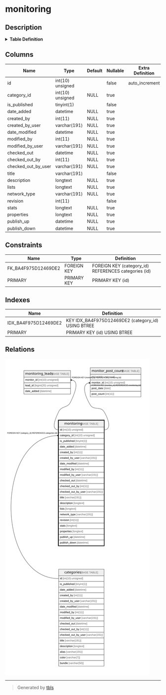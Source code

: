 # monitoring

## Description

<details>
<summary><strong>Table Definition</strong></summary>

```sql
CREATE TABLE `monitoring` (
  `id` int(10) unsigned NOT NULL AUTO_INCREMENT,
  `category_id` int(10) unsigned DEFAULT NULL,
  `is_published` tinyint(1) NOT NULL,
  `date_added` datetime DEFAULT NULL,
  `created_by` int(11) DEFAULT NULL,
  `created_by_user` varchar(191) COLLATE utf8mb4_unicode_ci DEFAULT NULL,
  `date_modified` datetime DEFAULT NULL,
  `modified_by` int(11) DEFAULT NULL,
  `modified_by_user` varchar(191) COLLATE utf8mb4_unicode_ci DEFAULT NULL,
  `checked_out` datetime DEFAULT NULL,
  `checked_out_by` int(11) DEFAULT NULL,
  `checked_out_by_user` varchar(191) COLLATE utf8mb4_unicode_ci DEFAULT NULL,
  `title` varchar(191) COLLATE utf8mb4_unicode_ci NOT NULL,
  `description` longtext COLLATE utf8mb4_unicode_ci DEFAULT NULL,
  `lists` longtext COLLATE utf8mb4_unicode_ci DEFAULT NULL COMMENT '(DC2Type:array)',
  `network_type` varchar(191) COLLATE utf8mb4_unicode_ci DEFAULT NULL,
  `revision` int(11) NOT NULL,
  `stats` longtext COLLATE utf8mb4_unicode_ci DEFAULT NULL COMMENT '(DC2Type:array)',
  `properties` longtext COLLATE utf8mb4_unicode_ci DEFAULT NULL COMMENT '(DC2Type:array)',
  `publish_up` datetime DEFAULT NULL,
  `publish_down` datetime DEFAULT NULL,
  PRIMARY KEY (`id`),
  KEY `IDX_BA4F975D12469DE2` (`category_id`),
  CONSTRAINT `FK_BA4F975D12469DE2` FOREIGN KEY (`category_id`) REFERENCES `categories` (`id`) ON DELETE SET NULL
) ENGINE=InnoDB DEFAULT CHARSET=utf8mb4 COLLATE=utf8mb4_unicode_ci ROW_FORMAT=DYNAMIC
```

</details>

## Columns

| Name | Type | Default | Nullable | Extra Definition | Children | Parents | Comment |
| ---- | ---- | ------- | -------- | --------------- | -------- | ------- | ------- |
| id | int(10) unsigned |  | false | auto_increment | [monitoring_leads](monitoring_leads.md) [monitor_post_count](monitor_post_count.md) |  |  |
| category_id | int(10) unsigned | NULL | true |  |  | [categories](categories.md) |  |
| is_published | tinyint(1) |  | false |  |  |  |  |
| date_added | datetime | NULL | true |  |  |  |  |
| created_by | int(11) | NULL | true |  |  |  |  |
| created_by_user | varchar(191) | NULL | true |  |  |  |  |
| date_modified | datetime | NULL | true |  |  |  |  |
| modified_by | int(11) | NULL | true |  |  |  |  |
| modified_by_user | varchar(191) | NULL | true |  |  |  |  |
| checked_out | datetime | NULL | true |  |  |  |  |
| checked_out_by | int(11) | NULL | true |  |  |  |  |
| checked_out_by_user | varchar(191) | NULL | true |  |  |  |  |
| title | varchar(191) |  | false |  |  |  |  |
| description | longtext | NULL | true |  |  |  |  |
| lists | longtext | NULL | true |  |  |  | (DC2Type:array) |
| network_type | varchar(191) | NULL | true |  |  |  |  |
| revision | int(11) |  | false |  |  |  |  |
| stats | longtext | NULL | true |  |  |  | (DC2Type:array) |
| properties | longtext | NULL | true |  |  |  | (DC2Type:array) |
| publish_up | datetime | NULL | true |  |  |  |  |
| publish_down | datetime | NULL | true |  |  |  |  |

## Constraints

| Name | Type | Definition |
| ---- | ---- | ---------- |
| FK_BA4F975D12469DE2 | FOREIGN KEY | FOREIGN KEY (category_id) REFERENCES categories (id) |
| PRIMARY | PRIMARY KEY | PRIMARY KEY (id) |

## Indexes

| Name | Definition |
| ---- | ---------- |
| IDX_BA4F975D12469DE2 | KEY IDX_BA4F975D12469DE2 (category_id) USING BTREE |
| PRIMARY | PRIMARY KEY (id) USING BTREE |

## Relations

![er](monitoring.svg)

---

> Generated by [tbls](https://github.com/k1LoW/tbls)
